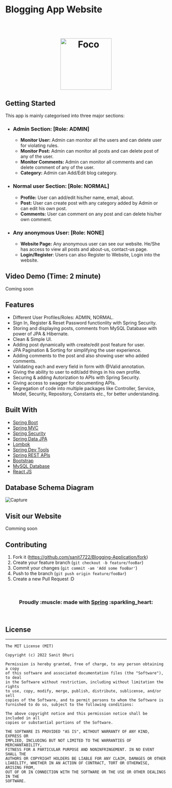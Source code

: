 # Blogging App Website
<h1 align="center">
  <br>
  <img src="https://user-images.githubusercontent.com/33577947/180727734-36effef4-9847-4689-bb29-a52ffd319bd5.png" alt="Foco" height="160" width="160">
</h1>

## Getting Started
This app is mainly categorised into three major sections:
* ### Admin Section: [Role: ADMIN]
  - **Monitor User:** Admin can monitor all the users and can delete user for violating rules. 
  - **Monitor Post:** Admin can monitor all posts and can delete post of any of the user.
  - **Monitor Comments:**  Admin can monitor all comments and can delete comment of any of the user.
  - **Category:**  Admin can Add/Edit blog category.
   
* ### Normal user Section: [Role: NORMAL]
  - **Profile:** User can add/edit his/her name, email, about. 
  - **Post:** User can create post with any category added by Admin or can edit his own post.
  - **Comments:** User can comment on any post and can delete his/her own comment.
* ### Any anonymous User: [Role: NONE]
  - **Website Page:** Any anonymous user can see our website. He/She has access to view all posts and about-us, contact-us page.
  - **Login/Register**: Users can also Register to Website, Login into the website. 

## Video Demo (Time: 2 minute)
Coming soon

## Features
* Different User Profiles/Roles: ADMIN, NORMAL.
* Sign In, Register & Reset Password functionlity with Spring Security.
* Storing and displaying posts, comments from MySQL Database with power of JPA & Hibernate.
* Clean & Simple UI.
* Adding post dynamically with create/edit post feature for user.
* JPA Pagination & Sorting for simplifying the user experience.
* Adding comments to the post and also showing user who added comments.
* Validating each and every field in form with @Valid annotation.
* Giving the ability to user to edit/add things in his own profile.
* Securing & adding Autorization to APIs with Spring Security.
* Giving access to swagger for documenting APIs.
* Segregation of code into multiple packages like Controller, Service, Model, Security, Repository, Constants etc., for better understanding.

## Built With
- [Spring Boot](https://spring.io/projects/spring-boot)
- [Spring MVC](https://docs.spring.io/spring-framework/docs/3.2.x/spring-framework-reference/html/mvc.html)
- [Spring Security](https://spring.io/projects/spring-security)
- [Spring Data JPA](https://spring.io/projects/spring-data-jpa)
- [Lombok](https://projectlombok.org/)
- [Spring Dev Tools](https://docs.spring.io/spring-boot/docs/1.5.16.RELEASE/reference/html/using-boot-devtools.html)
- [Spring REST APIs](https://spring.io/projects/spring-restdocs)
- [Bootstrap](https://getbootstrap.com/)
- [MySQL Database](https://www.mysql.com/)
- [React JS](https://reactjs.org/)

## Database Schema Diagram

![Capture](https://user-images.githubusercontent.com/42400759/181925420-c9c45ee8-f3f4-4d11-926b-2cf0f5e9bc57.JPG)

## Visit our Website
Comming soon

## Contributing
1. Fork it (<https://github.com/sanit7722/Blogging-Application/fork>)
2. Create your feature branch (`git checkout -b feature/fooBar`)
3. Commit your changes (`git commit -am 'Add some fooBar'`)
4. Push to the branch (`git push origin feature/fooBar`)
5. Create a new Pull Request :D

<br>
<div align="center">
  <h3>Proudly :muscle: made with <b><a href="https://spring.io/">Spring</a> :sparkling_heart:</b></h3>
</div>
<br>

## License
-------

    The MIT License (MIT)
    
    Copyright (c) 2022 Sanit Dhuri
    
    Permission is hereby granted, free of charge, to any person obtaining a copy
    of this software and associated documentation files (the "Software"), to deal
    in the Software without restriction, including without limitation the rights
    to use, copy, modify, merge, publish, distribute, sublicense, and/or sell
    copies of the Software, and to permit persons to whom the Software is
    furnished to do so, subject to the following conditions:

    The above copyright notice and this permission notice shall be included in all
    copies or substantial portions of the Software.

    THE SOFTWARE IS PROVIDED "AS IS", WITHOUT WARRANTY OF ANY KIND, EXPRESS OR
    IMPLIED, INCLUDING BUT NOT LIMITED TO THE WARRANTIES OF MERCHANTABILITY,
    FITNESS FOR A PARTICULAR PURPOSE AND NONINFRINGEMENT. IN NO EVENT SHALL THE
    AUTHORS OR COPYRIGHT HOLDERS BE LIABLE FOR ANY CLAIM, DAMAGES OR OTHER
    LIABILITY, WHETHER IN AN ACTION OF CONTRACT, TORT OR OTHERWISE, ARISING FROM,
    OUT OF OR IN CONNECTION WITH THE SOFTWARE OR THE USE OR OTHER DEALINGS IN THE
    SOFTWARE.
